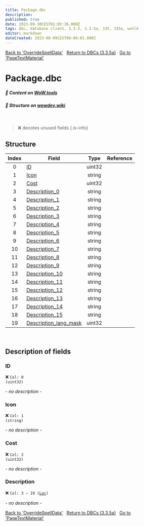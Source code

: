```yaml
---
title: Package.dbc
description:
published: true
date: 2023-09-30CEST01:03:36.000Z
tags: dbc, database client, 3.3.5, 3.3.5a, 335, 335a, wotlk
editor: markdown
dateCreated: 2023-08-09CEST00:06:01.000Z
---
```

<a href="https://trinitycore.info/files/DBC/335/overridespelldata" class="mt-5 v-btn v-btn--depressed v-btn--flat v-btn--outlined theme--light v-size--default darkblue--text text--lighten-3"><span class="v-btn__content"><i aria-hidden="true" class="v-icon notranslate v-icon--left mdi mdi-arrow-left theme--light"></i><span>Back to 'OverrideSpellData'</span></span></a>&nbsp;&nbsp;&nbsp;<a href="https://trinitycore.info/files/DBC/335/DBC" class="mt-5 v-btn v-btn--depressed v-btn--flat v-btn--outlined theme--light v-size--default darkblue--text text--lighten-3"><span class="v-btn__content"><i aria-hidden="true" class="v-icon notranslate v-icon--left mdi mdi-home-outline theme--light"></i><span>Return to DBCs (3.3.5a)</span></span></a>&nbsp;&nbsp;&nbsp;<a href="https://trinitycore.info/files/DBC/335/pagetextmaterial" class="mt-5 v-btn v-btn--depressed v-btn--flat v-btn--outlined theme--light v-size--default darkblue--text text--lighten-3"><span class="v-btn__content"><span>Go to 'PageTextMaterial'</span><i aria-hidden="true" class="v-icon notranslate v-icon--right mdi mdi-arrow-right theme--light"></i></span></a>

# Package.dbc
##### :open_book: Content on [WoW.tools](https://wow.tools/dbc/?dbc=package&build=3.3.5.12340)
##### :pencil: Structure on [wowdev.wiki](https://wowdev.wiki/DB/Package)
&nbsp;

> :x: denotes unused fields
{.is-info}


## Structure

| Index | Field | Type | Reference |
| :---: | --- | :---: | --- |
| 0 | [ID](#id-alt) | uint32 |  |
| 1 | [Icon](#icon) | string |  |
| 2 | [Cost](#cost) | uint32 |  |
| 3 | [Description_0](#description) | string |  |
| 4 | [Description_1](#description) | string |  |
| 5 | [Description_2](#description) | string |  |
| 6 | [Description_3](#description) | string |  |
| 7 | [Description_4](#description) | string |  |
| 8 | [Description_5](#description) | string |  |
| 9 | [Description_6](#description) | string |  |
| 10 | [Description_7](#description) | string |  |
| 11 | [Description_8](#description) | string |  |
| 12 | [Description_9](#description) | string |  |
| 13 | [Description_10](#description) | string |  |
| 14 | [Description_11](#description) | string |  |
| 15 | [Description_12](#description) | string |  |
| 16 | [Description_13](#description) | string |  |
| 17 | [Description_14](#description) | string |  |
| 18 | [Description_15](#description) | string |  |
| 19 | [Description_lang_mask](#description) | uint32 |  |
&nbsp;
## Description of fields

### ID <!-- {#id-alt} -->
:x: <code>Col: 0 (uint32)</code>

*- no description -*
&nbsp;

### Icon
:x: <code>Col: 1 (string)</code>

*- no description -*
&nbsp;

### Cost
:x: <code>Col: 2 (uint32)</code>

*- no description -*
&nbsp;

### Description
:x: <code>Col: 3 &ndash; 19 ([Loc](/how-to/localization))</code>

*- no description -*
&nbsp;

<a href="https://trinitycore.info/files/DBC/335/overridespelldata" class="mt-5 v-btn v-btn--depressed v-btn--flat v-btn--outlined theme--light v-size--default darkblue--text text--lighten-3"><span class="v-btn__content"><i aria-hidden="true" class="v-icon notranslate v-icon--left mdi mdi-arrow-left theme--light"></i><span>Back to 'OverrideSpellData'</span></span></a>&nbsp;&nbsp;&nbsp;<a href="https://trinitycore.info/files/DBC/335/DBC" class="mt-5 v-btn v-btn--depressed v-btn--flat v-btn--outlined theme--light v-size--default darkblue--text text--lighten-3"><span class="v-btn__content"><i aria-hidden="true" class="v-icon notranslate v-icon--left mdi mdi-home-outline theme--light"></i><span>Return to DBCs (3.3.5a)</span></span></a>&nbsp;&nbsp;&nbsp;<a href="https://trinitycore.info/files/DBC/335/pagetextmaterial" class="mt-5 v-btn v-btn--depressed v-btn--flat v-btn--outlined theme--light v-size--default darkblue--text text--lighten-3"><span class="v-btn__content"><span>Go to 'PageTextMaterial'</span><i aria-hidden="true" class="v-icon notranslate v-icon--right mdi mdi-arrow-right theme--light"></i></span></a>
